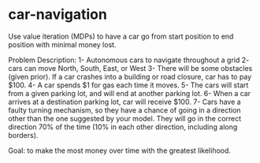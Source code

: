 # car-navigation
Use value iteration (MDPs) to have a car go from start position to end position with minimal money lost.

Problem Description:
1- Autonomous cars to navigate throughout a grid
2- cars can move North, South, East, or West
3- There will be some obstacles (given prior). If a car crashes into a building or road closure, car has to pay $100.
4- A car spends $1 for gas each time it moves.
5- The cars will start from a given parking lot, and will end at another parking lot.
6- When a car arrives at a destination parking lot, car will receive $100.
7- Cars have a faulty turning mechanism, so they have a chance of going in a direction other than the one suggested by your model. They will go in the correct direction 70% of the time (10% in each other direction, including along borders).

Goal:  to make the most money over time with the greatest likelihood.
